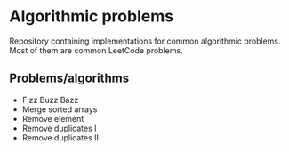 # Algorithmic problems

Repository containing implementations for common algorithmic problems.  
Most of them are common LeetCode problems.

## Problems/algorithms

- Fizz Buzz Bazz
- Merge sorted arrays
- Remove element
- Remove duplicates I
- Remove duplicates II
